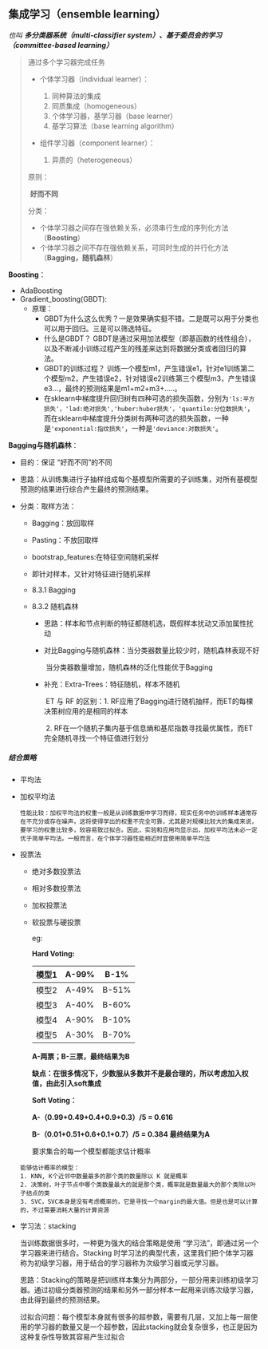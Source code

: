 ## 集成学习（ensemble learning）

_也叫 **多分类器系统（multi-classifier system）、基于委员会的学习（committee-based learning）**_



> 通过多个学习器完成任务
>
> + 个体学习器（individual learner）：
>   1. 同种算法的集成
>   2. 同质集成（homogeneous）
>   3. 个体学习器，基学习器（base learner）
>   4. 基学习算法（base learning algorithm）
>
> + 组件学习器（component learner）：
>   1. 异质的（heterogeneous）
>
> 原则：
>
> ​	**好而不同**
>
> 分类：
>
> * 个体学习器之间存在强依赖关系，必须串行生成的序列化方法（**Boosting**）
> * 个体学习器之间不存在强依赖关系，可同时生成的并行化方法（**Bagging，随机森林**）





**Boosting**：

+ AdaBoosting
+ Gradient_boosting(GBDT):
  + 原理：
    + GBDT为什么这么优秀？一是效果确实挺不错。二是既可以用于分类也可以用于回归。三是可以筛选特征。
    + 什么是GBDT？ GBDT是通过采用加法模型（即基函数的线性组合），以及不断减小训练过程产生的残差来达到将数据分类或者回归的算法。
    + GBDT的训练过程？ 训练一个模型m1，产生错误e1，针对e1训练第二个模型m2，产生错误e2，针对错误e2训练第三个模型m3，产生错误e3...，最终的预测结果是m1+m2+m3+.....。
    + 在sklearn中梯度提升回归树有四种可选的损失函数，分别为`'ls:平方损失'，'lad:绝对损失','huber:huber损失'，'quantile:分位数损失'`，而在sklearn中梯度提升分类树有两种可选的损失函数，一种是`'exponential:指纹损失'`，一种是`'deviance:对数损失'`。

**Bagging与随机森林**：

+ 目的：保证 “好而不同”的不同

+ 思路：从训练集进行子抽样组成每个基模型所需要的子训练集，对所有基模型预测的结果进行综合产生最终的预测结果。

+ 分类：取样方法：

  + Bagging：放回取样

  + Pasting：不放回取样

  + bootstrap_features:在特征空间随机采样

  + 即针对样本，又针对特征进行随机采样

  + 8.3.1 Bagging

  + 8.3.2 随机森林

    + 思路：样本和节点判断的特征都随机选，既假样本扰动又添加属性扰动

    + 对比Bagging与随机森林：当分类器数量比较少时，随机森林表现不好

      ​											 当分类器数量增加，随机森林的泛化性能优于Bagging

    + 补充：Extra-Trees：特征随机，样本不随机

      ​	ET 与 RF 的区别：1. RF应用了Bagging进行随机抽样，而ET的每棵决策树应用的是相同的样本

      ​								   2. RF在一个随机子集内基于信息熵和基尼指数寻找最优属性，而ET完全随机寻找一个特征值进行划分



##### 结合策略

+ 平均法

+ 加权平均法

  `性能比较：加权平均法的权重一般是从训练数据中学习而得，现实任务中的训练样本通常存在不充分或存在噪声，这将使得学出的权重不完全可靠，尤其是对规模比较大的集成来说，要学习的权重比较多，较容易致过拟合。因此，实验和应用均显示出，加权平均法未必一定优于简单平均法。一般而言，在个体学习器性能相近时宜使用简单平均法`

+ 投票法

  + 绝对多数投票法

  + 相对多数投票法

  + 加权投票法

  + 软投票与硬投票

    eg:

    **Hard Voting:**

    | 模型1 | A-99% | B-1%  |
    | :---: | :---: | :---: |
    | 模型2 | A-49% | B-51% |
    | 模型3 | A-40% | B-60% |
    | 模型4 | A-90% | B-10% |
    | 模型5 | A-30% | B-70% |

    **A-两票；B-三票，最终结果为B**

    **缺点：在很多情况下，少数服从多数并不是最合理的，所以考虑加入权值，由此引入soft集成**

    **Soft Voting：**

    **A-（0.99+0.49+0.4+0.9+0.3）/5 = 0.616**

    **B-（0.01+0.51+0.6+0.1+0.7）/5 = 0.384	最终结果为A**

    要求集合的每一个模型都能求估计概率

  ```
  能够估计概率的模型：
  1. KNN, K个近邻中数量最多的那个类的数量除以 K 就是概率
  2. 决策树，叶子节点中哪个类数量最大的就是那个类，概率就是数量最大的那个类除以叶子结点的类
  3. SVC，SVC本身是没有考虑概率的，它是寻找一个margin的最大值。但是也是可以计算的，不过需要消耗大量的计算资源
  ```

+ 学习法：stacking

  当训练数据很多时，一种更为强大的结合策略是使用 “学习法”，即通过另一个学习器来进行结合。Stacking 时学习法的典型代表，这里我们把个体学习器称为初级学习器，用于结合的学习器称为次级学习器或元学习器。

  思路：Stacking的策略是把训练样本集分为两部分，一部分用来训练初级学习器。通过初级分类器预测的结果和另外一部分样本一起用来训练次级学习器，由此得到最终的预测结果。


  过拟合问题：每个模型本身就有很多的超参数，需要有几层，又加上每一层使用的学习器的数量又是一个超参数，因此stacking就会复杂很多，也正是因为这种复杂性导致其容易产生过拟合